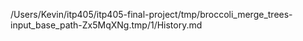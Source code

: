 /Users/Kevin/itp405/itp405-final-project/tmp/broccoli_merge_trees-input_base_path-Zx5MqXNg.tmp/1/History.md